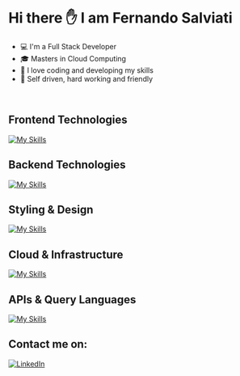 # Hi there :hand: I am Fernando Salviati

* :computer: I'm a Full Stack Developer
* :mortar_board: Masters in Cloud Computing
* :rocket: I love coding and developing my skills
* :blue_book: Self driven, hard working and friendly
<br />

## Frontend Technologies
[![My Skills](https://skillicons.dev/icons?i=html,css,js,jquery,nextjs,react)](https://skillicons.dev)
<br />
## Backend Technologies
[![My Skills](https://skillicons.dev/icons?i=nodejs,express,mongodb,mysql)](https://skillicons.dev)
## Styling & Design
[![My Skills](https://skillicons.dev/icons?i=sass,tailwind,figma)](https://skillicons.dev)
<br />
## Cloud & Infrastructure
[![My Skills](https://skillicons.dev/icons?i=aws,docker,heroku,git)](https://skillicons.dev)
<br />
## APIs & Query Languages
[![My Skills](https://skillicons.dev/icons?i=graphql)](https://skillicons.dev)
<br />

## Contact me on:
[![LinkedIn](https://img.shields.io/badge/-LinkedIn-blue?style=flat&logo=linkedin&logoColor=white)](https://www.linkedin.com/in/fernando-salviati/)





